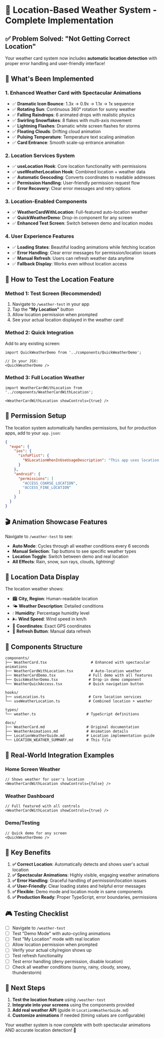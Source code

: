 # 📍 Location-Based Weather System - Complete Implementation

## ✅ **Problem Solved: "Not Getting Correct Location"**

Your weather card system now includes **automatic location detection** with proper error handling and user-friendly interface!

## 🎯 **What's Been Implemented**

### **1. Enhanced Weather Card with Spectacular Animations**
- ✅ **Dramatic Icon Bounce**: 1.3x → 0.9x → 1.1x → 1x sequence
- ✅ **Rotating Sun**: Continuous 360° rotation for sunny weather
- ✅ **Falling Raindrops**: 6 animated drops with realistic physics
- ✅ **Swirling Snowflakes**: 8 flakes with multi-axis movement
- ✅ **Lightning Flashes**: Dramatic white screen flashes for storms
- ✅ **Floating Clouds**: Drifting cloud animation
- ✅ **Pulsing Temperature**: Temperature text scaling animation
- ✅ **Card Entrance**: Smooth scale-up entrance animation

### **2. Location Services System**
- ✅ **useLocation Hook**: Core location functionality with permissions
- ✅ **useWeatherLocation Hook**: Combined location + weather data
- ✅ **Automatic Geocoding**: Converts coordinates to readable addresses
- ✅ **Permission Handling**: User-friendly permission request flow
- ✅ **Error Recovery**: Clear error messages and retry options

### **3. Location-Enabled Components**
- ✅ **WeatherCardWithLocation**: Full-featured auto-location weather
- ✅ **QuickWeatherDemo**: Drop-in component for any screen
- ✅ **Enhanced Test Screen**: Switch between demo and location modes

### **4. User Experience Features**
- ✅ **Loading States**: Beautiful loading animations while fetching location
- ✅ **Error Handling**: Clear error messages for permission/location issues
- ✅ **Manual Refresh**: Users can refresh weather data anytime
- ✅ **Fallback Display**: Works even without location access

## 🚀 **How to Test the Location Feature**

### **Method 1: Test Screen (Recommended)**
1. Navigate to `/weather-test` in your app
2. Tap the **"My Location"** button
3. Allow location permission when prompted
4. See your actual location displayed in the weather card!

### **Method 2: Quick Integration**
Add to any existing screen:
```tsx
import QuickWeatherDemo from '../components/QuickWeatherDemo';

// In your JSX:
<QuickWeatherDemo />
```

### **Method 3: Full Location Weather**
```tsx
import WeatherCardWithLocation from '../components/WeatherCardWithLocation';

<WeatherCardWithLocation showControls={true} />
```

## 📱 **Permission Setup**

The location system automatically handles permissions, but for production apps, add to your `app.json`:

```json
{
  "expo": {
    "ios": {
      "infoPlist": {
        "NSLocationWhenInUseUsageDescription": "This app uses location to show weather for your current area."
      }
    },
    "android": {
      "permissions": [
        "ACCESS_COARSE_LOCATION",
        "ACCESS_FINE_LOCATION"
      ]
    }
  }
}
```

## 🎬 **Animation Showcase Features**

Navigate to `/weather-test` to see:

- **Auto Mode**: Cycles through all weather conditions every 6 seconds
- **Manual Selection**: Tap buttons to see specific weather types
- **Location Toggle**: Switch between demo and real location
- **All Effects**: Rain, snow, sun rays, clouds, lightning!

## 📍 **Location Data Display**

The location weather shows:
- 🏙️ **City, Region**: Human-readable location
- 🌤️ **Weather Description**: Detailed conditions
- 💧 **Humidity**: Percentage humidity level
- 🌬️ **Wind Speed**: Wind speed in km/h
- 📍 **Coordinates**: Exact GPS coordinates
- 🔄 **Refresh Button**: Manual data refresh

## 🔧 **Components Structure**

```
components/
├── WeatherCard.tsx                    # Enhanced with spectacular animations
├── WeatherCardWithLocation.tsx        # Auto-location weather
├── WeatherCardDemo.tsx               # Full demo with all features
├── QuickWeatherDemo.tsx              # Drop-in demo component
└── WeatherQuickAccess.tsx            # Quick navigation button

hooks/
├── useLocation.ts                    # Core location services
└── useWeatherLocation.ts             # Combined location + weather

types/
└── weather.ts                       # TypeScript definitions

docs/
├── WeatherCard.md                   # Original documentation
├── WeatherAnimations.md             # Animation details
├── LocationWeatherGuide.md          # Location implementation guide
└── LOCATION_WEATHER_SUMMARY.md      # This file
```

## 🎯 **Real-World Integration Examples**

### **Home Screen Weather**
```tsx
// Shows weather for user's location
<WeatherCardWithLocation showControls={false} />
```

### **Weather Dashboard**
```tsx
// Full featured with all controls
<WeatherCardWithLocation showControls={true} />
```

### **Demo/Testing**
```tsx
// Quick demo for any screen
<QuickWeatherDemo />
```

## 🌟 **Key Benefits**

1. **✅ Correct Location**: Automatically detects and shows user's actual location
2. **✅ Spectacular Animations**: Highly visible, engaging weather animations  
3. **✅ Error Handling**: Graceful handling of permission/location issues
4. **✅ User-Friendly**: Clear loading states and helpful error messages
5. **✅ Flexible**: Demo mode and location mode in same components
6. **✅ Production Ready**: Proper TypeScript, error boundaries, permissions

## 🎮 **Testing Checklist**

- [ ] Navigate to `/weather-test` 
- [ ] Test "Demo Mode" with auto-cycling animations
- [ ] Test "My Location" mode with real location
- [ ] Allow location permission when prompted
- [ ] Verify your actual city/region shows up
- [ ] Test refresh functionality
- [ ] Test error handling (deny permission, disable location)
- [ ] Check all weather conditions (sunny, rainy, cloudy, snowy, thunderstorm)

## 🔄 **Next Steps**

1. **Test the location feature** using `/weather-test`
2. **Integrate into your screens** using the components provided
3. **Add real weather API** (guide in `LocationWeatherGuide.md`)
4. **Customize animations** if needed (timing values are configurable)

Your weather system is now complete with both spectacular animations AND accurate location detection! 🎉